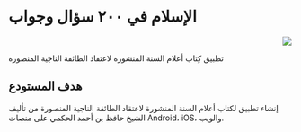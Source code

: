 # الإسلام في ٢٠٠ سؤال وجواب

<div dir="rtl">
  <a href="https://app.netlify.com/sites/islam200qa/deploys">
    <img src="https://api.netlify.com/api/v1/badges/69250977-e420-4da8-959a-65ab91a758f2/deploy-status"/>
  </a>
</div>

تطبيق كِتاب أعلام السنة المنشورة لاعتقاد الطائفة الناجية المنصورة

## هدف المستودع 

إنشاء تطبيق لكتاب أعلام السنة المنشورة لاعتقاد الطائفة الناجية المنصورة من تأليف الشيخ حافظ بن أحمد الحكمي على منصات Android، iOS، والويب.
